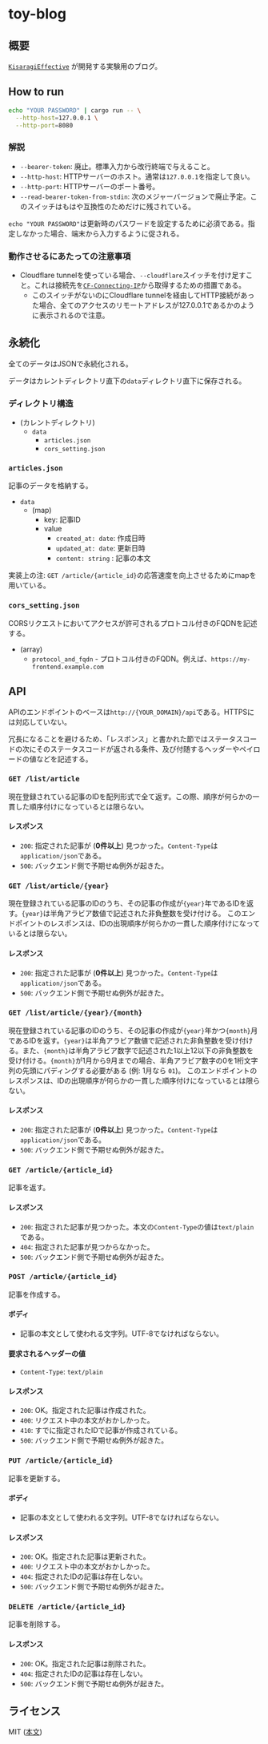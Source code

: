 # toy-blog
## 概要
[`KisaragiEffective`](https://github.com/KisaragiEffective/) が開発する実験用のブログ。

## How to run
```sh
echo "YOUR PASSWORD" | cargo run -- \
  --http-host=127.0.0.1 \
  --http-port=8080
```

### 解説
* `--bearer-token`: 廃止。標準入力から改行終端で与えること。
* `--http-host`: HTTPサーバーのホスト。通常は`127.0.0.1`を指定して良い。
* `--http-port`: HTTPサーバーのポート番号。
* `--read-bearer-token-from-stdin`: 次のメジャーバージョンで廃止予定。このスイッチはもはや互換性のためだけに残されている。

`echo "YOUR PASSWORD"`は更新時のパスワードを設定するために必須である。指定しなかった場合、端末から入力するように促される。

### 動作させるにあたっての注意事項
* Cloudflare tunnelを使っている場合、`--cloudflare`スイッチを付け足すこと。これは接続先を[`CF-Connecting-IP`](https://developers.cloudflare.com/fundamentals/reference/http-request-headers/#cf-connecting-ip)から取得するための措置である。
  * このスイッチがないのにCloudflare tunnelを経由してHTTP接続があった場合、全てのアクセスのリモートアドレスが127.0.0.1であるかのように表示されるので注意。

## 永続化
全てのデータはJSONで永続化される。

データはカレントディレクトリ直下の`data`ディレクトリ直下に保存される。

### ディレクトリ構造
* (カレントディレクトリ)
  * `data`
    * `articles.json`
    * `cors_setting.json`

### `articles.json`
記事のデータを格納する。
* `data`
  * (map)
    * key: 記事ID
    * value
      * `created_at: date`: 作成日時
      * `updated_at: date`: 更新日時
      * `content: string` : 記事の本文

実装上の注: `GET /article/{article_id}`の応答速度を向上させるためにmapを用いている。

### `cors_setting.json`
CORSリクエストにおいてアクセスが許可されるプロトコル付きのFQDNを記述する。
* (array)
  * `protocol_and_fqdn` - プロトコル付きのFQDN。例えば、`https://my-frontend.example.com`

## API
APIのエンドポイントのベースは`http://{YOUR_DOMAIN}/api`である。HTTPSには対応していない。

冗長になることを避けるため、「レスポンス」と書かれた節ではステータスコードの次にそのステータスコードが返される条件、及び付随するヘッダーやペイロードの値などを記述する。

### `GET /list/article`
現在登録されている記事のIDを配列形式で全て返す。この際、順序が何らかの一貫した順序付けになっているとは限らない。

#### レスポンス
* `200`: 指定された記事が (**0件以上**) 見つかった。`Content-Type`は`application/json`である。
* `500`: バックエンド側で予期せぬ例外が起きた。

### `GET /list/article/{year}`
現在登録されている記事のIDのうち、その記事の作成が`{year}`年であるIDを返す。`{year}`は半角アラビア数値で記述された非負整数を受け付ける。
このエンドポイントのレスポンスは、IDの出現順序が何らかの一貫した順序付けになっているとは限らない。

#### レスポンス
* `200`: 指定された記事が (**0件以上**) 見つかった。`Content-Type`は`application/json`である。
* `500`: バックエンド側で予期せぬ例外が起きた。

### `GET /list/article/{year}/{month}`
現在登録されている記事のIDのうち、その記事の作成が`{year}`年かつ`{month}`月であるIDを返す。`{year}`は半角アラビア数値で記述された非負整数を受け付ける。また、`{month}`は半角アラビア数字で記述された1以上12以下の非負整数を受け付ける。`{month}`が1月から9月までの場合、半角アラビア数字の0を1桁文字列の先頭にパディングする必要がある (例: 1月なら `01`)。
このエンドポイントのレスポンスは、IDの出現順序が何らかの一貫した順序付けになっているとは限らない。

#### レスポンス
* `200`: 指定された記事が (**0件以上**) 見つかった。`Content-Type`は`application/json`である。
* `500`: バックエンド側で予期せぬ例外が起きた。

### `GET /article/{article_id}`
記事を返す。

#### レスポンス
* `200`: 指定された記事が見つかった。本文の`Content-Type`の値は`text/plain`である。
* `404`: 指定された記事が見つからなかった。
* `500`: バックエンド側で予期せぬ例外が起きた。

### `POST /article/{article_id}`
記事を作成する。

#### ボディ
* 記事の本文として使われる文字列。UTF-8でなければならない。

#### 要求されるヘッダーの値
* `Content-Type`: `text/plain`

#### レスポンス
* `200`: OK。指定された記事は作成された。
* `400`: リクエスト中の本文がおかしかった。
* `410`: すでに指定されたIDで記事が作成されている。
* `500`: バックエンド側で予期せぬ例外が起きた。

### `PUT /article/{article_id}`
記事を更新する。

#### ボディ
* 記事の本文として使われる文字列。UTF-8でなければならない。

#### レスポンス
* `200`: OK。指定された記事は更新された。
* `400`: リクエスト中の本文がおかしかった。
* `404`: 指定されたIDの記事は存在しない。
* `500`: バックエンド側で予期せぬ例外が起きた。

### `DELETE /article/{article_id}`
記事を削除する。

#### レスポンス
* `200`: OK。指定された記事は削除された。
* `404`: 指定されたIDの記事は存在しない。
* `500`: バックエンド側で予期せぬ例外が起きた。

## ライセンス
MIT ([本文](https://github.com/KisaragiEffective/toy-blog/blob/develop/LICENSE))
